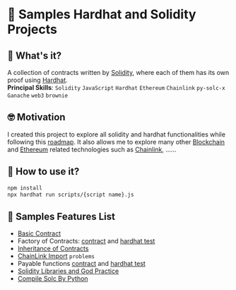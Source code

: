 # 🔹 Samples Hardhat and Solidity Projects

## 🤔 What's it?

A collection of contracts written by [Solidity](https://www.google.com/url?sa=t&rct=j&q=&esrc=s&source=web&cd=&cad=rja&uact=8&ved=2ahUKEwjlhN-foLj7AhWmKlkFHRdrCLUQFnoECA4QAQ&url=https%3A%2F%2Fdocs.soliditylang.org%2F&usg=AOvVaw2X1i5UVXvW48liVwACmH5g), where each of them has
its own proof using [Hardhat](https://www.google.com/url?sa=t&rct=j&q=&esrc=s&source=web&cd=&cad=rja&uact=8&ved=2ahUKEwiJxt6ioLj7AhUJEVkFHRHrDL4QFnoECAkQAQ&url=https%3A%2F%2Fhardhat.org%2F&usg=AOvVaw0elAXCQakBN-UP6iVxaLI_). \
**Principal Skills**: `Solidity` `JavaScript` `Hardhat` `Ethereum` `Chainlink` `py-solc-x` `Ganache` `web3` `brownie`

## 🤓 Motivation

I created this project to explore all solidity and hardhat functionalities
while following this [roadmap](https://github.com/spo0ds/Journey-to-become-a-Blockchain-Engineer). It also allows me to explore many other
[Blockchain](https://www.google.com/url?sa=t&rct=j&q=&esrc=s&source=web&cd=&cad=rja&uact=8&ved=2ahUKEwjV2-2roLj7AhUYK1kFHd6RDgIQFnoECBEQAQ&url=https%3A%2F%2Fwww.blockchain.com%2F&usg=AOvVaw2OfHahqj6f3noTHZBl-VL3) and [Ethereum](https://www.google.com/url?sa=t&rct=j&q=&esrc=s&source=web&cd=&cad=rja&uact=8&ved=2ahUKEwjGk_2ooLj7AhXpFlkFHYaHDUEQFnoECBsQAQ&url=https%3A%2F%2Fethereum.org%2Fen%2F&usg=AOvVaw0eeLMDGmReDO36VjWTkcvF) related technologies such as [Chainlink](https://www.google.com/url?sa=t&rct=j&q=&esrc=s&source=web&cd=&cad=rja&uact=8&ved=2ahUKEwjr_aOxoLj7AhUBFlkFHUblCQIQFnoECA4QAQ&url=https%3A%2F%2Fchain.link%2F&usg=AOvVaw07eJluK1FsWglrAHNPQJ90), ......

## 🧐 How to use it?

```bash
npm install
npx hardhat run scripts/{script name}.js
```

## 📝 Samples Features List

- [Basic Contract](https://github.com/danielorlando97/solidity-practice/hardhat/contracts/SimpleStorage.sol)
- Factory of Contracts: [contract](https://github.com/danielorlando97/solidity-practice/hardhat/contracts/SimpleStorage.sol) and [hardhat test](https://github.com/danielorlando97/solidity-practice/hardhat/scripts/fabric-store.js)
- [Inheritance of Contracts](https://github.com/danielorlando97/solidity-practice/hardhat/contracts/ExtraStorage.sol)
- [ChainLink Import](https://github.com/danielorlando97/solidity-practice/hardhat/contracts/PriceConsumer.sol) `problems`
- Payable functions [contract](https://github.com/danielorlando97/solidity-practice/hardhat/contracts/FundMe.sol) and [hardhat test](https://github.com/danielorlando97/solidity-practice/hardhat/scripts/fund-me.js)
- [Solidity Libraries and God Practice](https://github.com/spo0ds/Journey-to-become-a-Blockchain-Engineer/blob/main/Day07/Day07.md)
- [Compile Solc By Python](https://github.com/danielorlando97/solidity-practice/web-python-app/deplot.py)
